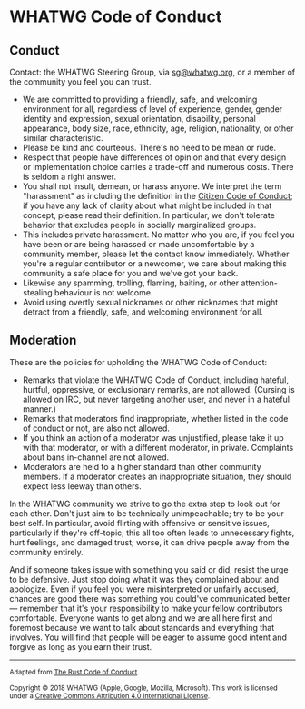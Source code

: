 # WHATWG Code of Conduct

## Conduct

Contact: the WHATWG Steering Group, via sg@whatwg.org, or a member of the community you feel you can trust.

* We are committed to providing a friendly, safe, and welcoming environment for all, regardless of level of experience, gender, gender identity and expression, sexual orientation, disability, personal appearance, body size, race, ethnicity, age, religion, nationality, or other similar characteristic.
* Please be kind and courteous. There's no need to be mean or rude.
* Respect that people have differences of opinion and that every design or implementation choice carries a trade-off and numerous costs. There is seldom a right answer.
* You shall not insult, demean, or harass anyone. We interpret the term "harassment" as including the definition in the [Citizen Code of Conduct](http://citizencodeofconduct.org/); if you have any lack of clarity about what might be included in that concept, please read their definition. In particular, we don't tolerate behavior that excludes people in socially marginalized groups.
* This includes private harassment. No matter who you are, if you feel you have been or are being harassed or made uncomfortable by a community member, please let the contact know immediately. Whether you're a regular contributor or a newcomer, we care about making this community a safe place for you and we've got your back.
* Likewise any spamming, trolling, flaming, baiting, or other attention-stealing behaviour is not welcome.
* Avoid using overtly sexual nicknames or other nicknames that might detract from a friendly, safe, and welcoming environment for all.

## Moderation

These are the policies for upholding the WHATWG Code of Conduct:

* Remarks that violate the WHATWG Code of Conduct, including hateful, hurtful, oppressive, or exclusionary remarks, are not allowed. (Cursing is allowed on IRC, but never targeting another user, and never in a hateful manner.)
* Remarks that moderators find inappropriate, whether listed in the code of conduct or not, are also not allowed.
* If you think an action of a moderator was unjustified, please take it up with that moderator, or with a different moderator, in private. Complaints about bans in-channel are not allowed.
* Moderators are held to a higher standard than other community members. If a moderator creates an inappropriate situation, they should expect less leeway than others.

In the WHATWG community we strive to go the extra step to look out for each other. Don't just aim to be technically unimpeachable; try to be your best self. In particular, avoid flirting with offensive or sensitive issues, particularly if they're off-topic; this all too often leads to unnecessary fights, hurt feelings, and damaged trust; worse, it can drive people away from the community entirely.

And if someone takes issue with something you said or did, resist the urge to be defensive. Just stop doing what it was they complained about and apologize. Even if you feel you were misinterpreted or unfairly accused, chances are good there was something you could've communicated better — remember that it's your responsibility to make your fellow contributors comfortable. Everyone wants to get along and we are all here first and foremost because we want to talk about standards and everything that involves. You will find that people will be eager to assume good intent and forgive as long as you earn their trust.

<hr>

<footer>

<small>Adapted from [The Rust Code of Conduct](https://www.rust-lang.org/conduct.html).</small>

<small>Copyright © 2018 WHATWG (Apple, Google, Mozilla, Microsoft). This work is licensed under a [Creative Commons Attribution 4.0 International License](https://creativecommons.org/licenses/by/4.0/).</small>

</footer>
